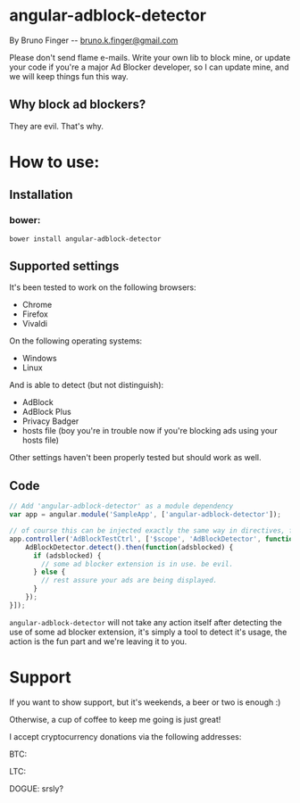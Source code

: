 # angular-adblock-detector
By Bruno Finger -- bruno.k.finger@gmail.com

Please don't send flame e-mails. Write your own lib to block mine, or update your code if you're a major Ad Blocker developer, so I can update mine, and we will keep things fun this way.

## Why block ad blockers?

They are evil. That's why.

# How to use:

## Installation

### bower:

`bower install angular-adblock-detector`

## Supported settings

It's been tested to work on the following browsers:

* Chrome
* Firefox
* Vivaldi

On the following operating systems:

* Windows
* Linux

And is able to detect (but not distinguish):

* AdBlock
* AdBlock Plus
* Privacy Badger
* hosts file (boy you're in trouble now if you're blocking ads using your hosts file)

Other settings haven't been properly tested but should work as well.

## Code

```javascript
// Add 'angular-adblock-detector' as a module dependency
var app = angular.module('SampleApp', ['angular-adblock-detector']);

// of course this can be injected exactly the same way in directives, factories and services, your choice.
app.controller('AdBlockTestCtrl', ['$scope', 'AdBlockDetector', function($scope, AdBlockDetector) {
    AdBlockDetector.detect().then(function(adsblocked) {
      if (adsblocked) {
        // some ad blocker extension is in use. be evil.
      } else {
        // rest assure your ads are being displayed.
      }
    });
}]);
```

`angular-adblock-detector` will not take any action itself after detecting the use of some ad blocker extension, it's simply a tool to detect it's usage, the action  is the fun part and we're leaving it to you.

# Support

If you want to show support, but it's weekends, a beer or two is enough :)

Otherwise, a cup of coffee to keep me going is just great!

I accept cryptocurrency donations via the following addresses:

BTC: <todo>

LTC: <todo>

DOGUE: srsly?

